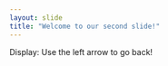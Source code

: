 ```yaml
---
layout: slide
title: "Welcome to our second slide!"
---
```

Display:
Use the left arrow to go back!
